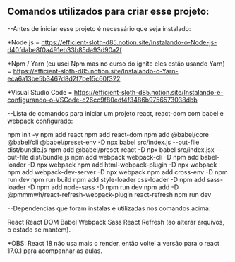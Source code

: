 ## Comandos utilizados para criar esse projeto:

--Antes de iniciar esse projeto é necessário que seja instalado:

*Node.js = https://efficient-sloth-d85.notion.site/Instalando-o-Node-js-d40fdabe8f0a491eb33b85da93d90a2f

*Npm / Yarn (eu usei Npm mas no curso do ignite eles estão usando Yarn) = https://efficient-sloth-d85.notion.site/Instalando-o-Yarn-eca6a13be5b3467d8d2f7be15c60f322

*Visual Studio Code = https://efficient-sloth-d85.notion.site/Instalando-e-configurando-o-VSCode-c26cc9f80edf4f3486b9756573038dbb

--Lista de comandos para iniciar um projeto react, react-dom com babel e webpack configurado: 

npm init -y
npm add react
npm add react-dom
npm add @babel/core @babel/cli @babel/preset-env -D
npx babel src/index.js --out-file dist/bundle.js
npm add @babel/preset-react -D
npx babel src/index.jsx --out-file dist/bundle.js
npm add webpack webpack-cli -D
npm add babel-loader -D
npx webpack
npm add html-webpack-plugin -D
npx webpack
npm add webpack-dev-server -D
npx webpack
npm add cross-env -D
npm run dev
npm run build
npm add style-loader css-loader -D
npm add sass-loader -D
npm add node-sass -D
npm run dev
npm add -D @pmmmwh/react-refresh-webpack-plugin react-refresh
npm run dev


--Dependencias que foram instalas e utilizadas nos comandos acima:

React
React DOM
Babel
Webpack
Sass
React Refresh (ao alterar arquivos, o estado se mantem).

*OBS: React 18 não usa mais o render, então voltei a versão para o react 17.0.1 para acompanhar as aulas.
